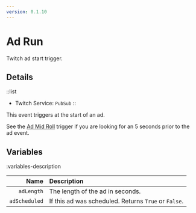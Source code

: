 ```yaml
---
version: 0.1.10
---
```



# Ad Run
Twitch ad start trigger.

## Details
::list
- Twitch Service: `PubSub`
::

This event triggers at the start of an ad.

See the [Ad Mid Roll](/api/triggers/platforms/twitch/ads/ad-mid-roll) trigger if you are looking for an 5 seconds prior to the ad event.

## Variables
:variables-description

Name | Description
----:|:------------
`adLength` | The length of the ad in seconds.
`adScheduled` | If this ad was scheduled. Returns `True` or `False`.
